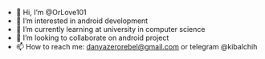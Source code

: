 - 👋 Hi, I’m @OrLove101
- 👀 I’m interested in android development
- 🌱 I’m currently learning at university in computer science
- 💞️ I’m looking to collaborate on android project
- 📫 How to reach me: danyazerorebel@gmail.com or telegram @kibalchih

<!---
OrLove101/OrLove101 is a ✨ special ✨ repository because its `README.md` (this file) appears on your GitHub profile.
You can click the Preview link to take a look at your changes.
--->
